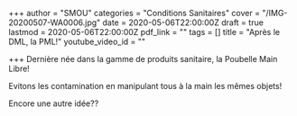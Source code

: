 +++
author = "SMOU"
categories = "Conditions Sanitaires"
cover = "/IMG-20200507-WA0006.jpg"
date = 2020-05-06T22:00:00Z
draft = true
lastmod = 2020-05-06T22:00:00Z
pdf_link = ""
tags = []
title = "Après le DML, la PML!"
youtube_video_id = ""

+++
Dernière née dans la gamme de produits sanitaire, la Poubelle Main Libre!

Evitons les contamination en manipulant tous à la main les mêmes objets! 

Encore une autre idée??